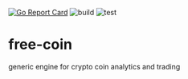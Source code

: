 [![Go Report Card](https://goreportcard.com/badge/github.com/drakos74/free-coin)](https://goreportcard.com/report/github.com/drakos74/free-coin)
![build](https://github.com/github/docs/actions/workflows/lint.yaml/badge.svg)
![test](https://github.com/github/docs/actions/workflows/coin.yaml/badge.svg)
# free-coin
generic engine for crypto coin analytics and trading
